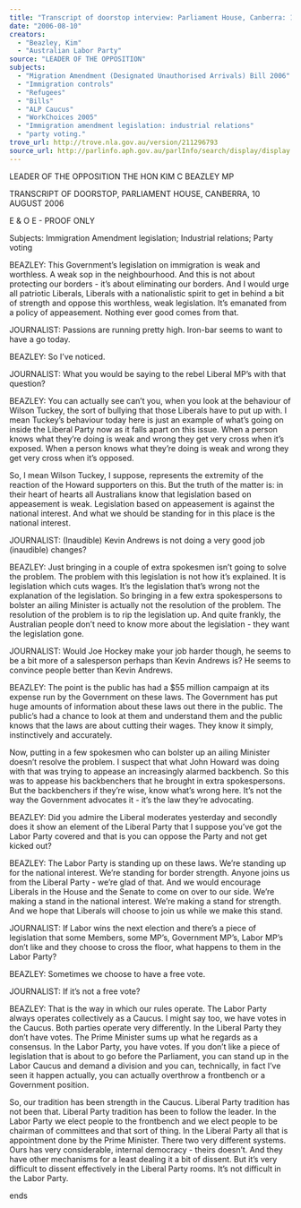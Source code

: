 ```yaml
---
title: "Transcript of doorstop interview: Parliament House, Canberra: 10 August 2006: Immigration amendment legislation: industrial relations; party voting."
date: "2006-08-10"
creators:
  - "Beazley, Kim"
  - "Australian Labor Party"
source: "LEADER OF THE OPPOSITION"
subjects:
  - "Migration Amendment (Designated Unauthorised Arrivals) Bill 2006"
  - "Immigration controls"
  - "Refugees"
  - "Bills"
  - "ALP Caucus"
  - "WorkChoices 2005"
  - "Immigration amendment legislation: industrial relations"
  - "party voting."
trove_url: http://trove.nla.gov.au/version/211296793
source_url: http://parlinfo.aph.gov.au/parlInfo/search/display/display.w3p;query=Id%3A%22media/pressrel/RGIK6%22
---
```


 LEADER OF THE OPPOSITION  THE HON KIM C BEAZLEY MP   

 TRANSCRIPT OF DOORSTOP, PARLIAMENT HOUSE, CANBERRA,   10 AUGUST 2006   

 E & O E - PROOF ONLY   

 Subjects:   Immigration  Amendment  legislation; Industrial relations;   Party voting   

 BEAZLEY:  This Government’s legislation on immigration is weak and  worthless.  A weak sop in the neighbourhood.  And this is not about protecting  our borders - it’s about eliminating our borders.  And I would urge all patriotic  Liberals, Liberals with a nationalistic spirit to get in behind a bit of strength and  oppose this worthless, weak legislation.  It’s emanated from a policy of  appeasement.  Nothing ever good comes from that.   

 JOURNALIST: Passions are running pretty high.  Iron-bar seems to want to  have a go today.   

 BEAZLEY:  So I’ve noticed.   

 

 JOURNALIST: What you would be saying to the rebel Liberal MP’s with that  question?   

 BEAZLEY:  You can actually see can’t you, when you look at the  behaviour of Wilson Tuckey, the sort of bullying that those Liberals have to put  up with.  I mean Tuckey’s behaviour today here is just an example of what’s  going on inside the Liberal Party now as it falls apart on this issue.  When a  person knows what they’re doing is weak and wrong they get very cross when it’s  exposed.  When a person knows what they’re doing is weak and wrong they get  very cross when it’s opposed.     

 So, I mean Wilson Tuckey, I suppose, represents the extremity of the reaction of  the Howard supporters on this.  But the truth of the matter is: in their heart of  hearts all Australians know that legislation based on appeasement is weak.    Legislation based on appeasement is against the national interest.  And what we  should be standing for in this place is the national interest.   

 JOURNALIST: (Inaudible) Kevin Andrews is not doing a very good job  (inaudible) changes?   

 BEAZLEY:  Just bringing in a couple of extra spokesmen isn’t going to  solve the problem.  The problem with this legislation is not how it’s explained.  It  is legislation which cuts wages.  It’s the legislation that’s wrong not the  explanation of the legislation.  So bringing in a few extra spokespersons to  bolster an ailing Minister is actually not the resolution of the problem.  The  resolution of the problem is to rip the legislation up.  And quite frankly, the  Australian people don’t need to know more about the legislation - they want the  legislation gone.   

 JOURNALIST: Would Joe Hockey make your job harder though, he seems  to be a bit more of a salesperson perhaps than Kevin Andrews is?  He seems to  convince people better than Kevin Andrews.   

 BEAZLEY:  The point is the public has had a $55 million campaign at its  expense run by the Government on these laws.  The Government has put huge  amounts of information about these laws out there in the public.  The public’s had  a chance to look at them and understand them and the public knows that the  laws are about cutting their wages.  They know it simply, instinctively and  accurately.     

 Now, putting in a few spokesmen who can bolster up an ailing Minister doesn’t  resolve the problem.  I suspect that what John Howard was doing with that was  trying to appease an increasingly alarmed backbench.  So this was to appease  his backbenchers that he brought in extra spokespersons.  But the backbenchers  if they’re wise, know what’s wrong here.  It’s not the way the Government  advocates it - it’s the law they’re advocating.   

 BEAZLEY:  Did you admire the Liberal moderates yesterday and  secondly does it show an element of the Liberal Party that I suppose you’ve got  the Labor Party covered and that is you can oppose the Party and not get kicked  out?   

 BEAZLEY:  The Labor Party is standing up on these laws.  We’re  standing up for the national interest.  We’re standing for border strength.  Anyone  joins us from the Liberal Party - we’re glad of that.  And we would encourage  Liberals in the House and the Senate to come on over to our side.  We’re making  a stand in the national interest.  We’re making a stand for strength.  And we hope  that Liberals will choose to join us while we make this stand.   

 JOURNALIST: If Labor wins the next election and there’s a piece of  legislation that some Members, some MP’s, Government MP’s, Labor MP’s don’t  like and they choose to cross the floor, what happens to them in the Labor Party?   

 BEAZLEY:  Sometimes we choose to have a free vote.   

 JOURNALIST: If it’s not a free vote? 

 

 BEAZLEY:  That is the way in which our rules operate.  The Labor Party  always operates collectively as a Caucus.  I might say too, we have votes in the  Caucus.  Both parties operate very differently.  In the Liberal Party they don’t  have votes.  The Prime Minister sums up what he regards as a consensus.  In  the Labor Party, you have votes.  If you don’t like a piece of legislation that is  about to go before the Parliament, you can stand up in the Labor Caucus and  demand a division and you can, technically, in fact I’ve seen it happen actually,  you can actually overthrow a frontbench or a Government position.     

 So, our tradition has been strength in the Caucus.  Liberal Party tradition has not  been that.  Liberal Party tradition has been to follow the leader.  In the Labor  Party we elect people to the frontbench and we elect people to be chairman of  committees and that sort of thing.  In the Liberal Party all that is appointment  done by the Prime Minister.  There two very different systems.  Ours has very  considerable, internal democracy - theirs doesn’t.  And they have other  mechanisms for a least dealing it a bit of dissent.  But it’s very difficult to dissent  effectively in the Liberal Party rooms.  It’s not difficult in the Labor Party.   

 

 

 ends    

 

